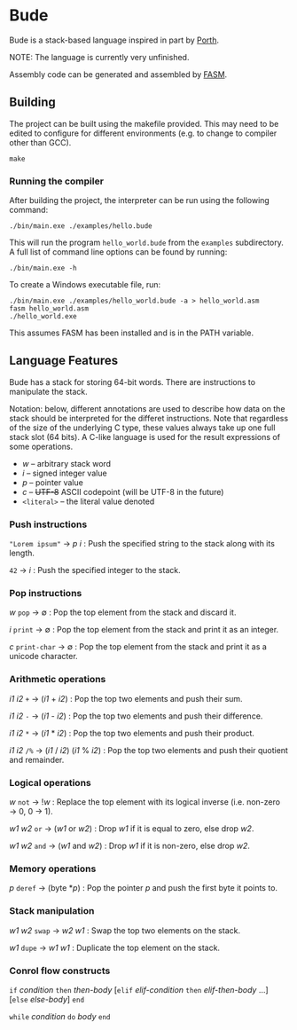 # Bude
Bude is a stack-based language inspired in part by [Porth](https://gitlab.com/tsoding/porth).

NOTE: The language is currently very unfinished.

Assembly code can be generated and assembled by [FASM](https://flatassembler.net/).

## Building

The project can be built using the makefile provided. This may need to be edited to configure
for different environments (e.g. to change to compiler other than GCC).

```shell
make
```

### Running the compiler

After building the project, the interpreter can be run using the following command:

```shell
./bin/main.exe ./examples/hello.bude
```

This will run the program `hello_world.bude` from the `examples` subdirectory. A full list of
command line options can be found by running:

```shell
./bin/main.exe -h
```

To create a Windows executable file, run:

```shell
./bin/main.exe ./examples/hello_world.bude -a > hello_world.asm
fasm hello_world.asm
./hello_world.exe
```

This assumes FASM has been installed and is in the PATH variable.

## Language Features

Bude has a stack for storing 64-bit words. There are instructions to manipulate the stack.

Notation: below, different annotations are used to describe how data on the stack should be
interpreted for the differet instructions. Note that regardless of the size of the underlying
C type, these values always take up one full stack slot (64 bits). A C-like language is used
for the result expressions of some operations.

* _w_ &ndash; arbitrary stack word
* _i_ &ndash; signed integer value
* _p_ &ndash; pointer value
* _c_ &ndash; ~~UTF-8~~ ASCII codepoint (will be UTF-8 in the future)
* `<literal>` &ndash; the literal value denoted

### Push instructions

`"Lorem ipsum"` &rarr; _p_ _i_ : Push the specified string to the stack
along with its length.

`42` &rarr; _i_ : Push the specified integer to the stack.

### Pop instructions

_w_ `pop` &rarr; &varnothing; : Pop the top element from the stack and discard it.

_i_ `print` &rarr; &varnothing; : Pop the top element from the stack and print it as an integer.

_c_ `print-char` &rarr; &varnothing; : Pop the top element from the stack and print it as a
unicode character.

### Arithmetic operations

_i1_ _i2_ `+` &rarr; (_i1_ + _i2_) : Pop the top two elements and push their sum.

_i1_ _i2_ `-` &rarr; (_i1_ - _i2_) : Pop the top two elements and push their difference.

_i1_ _i2_ `*` &rarr; (_i1_ \* _i2_) : Pop the top two elements and push their product.

_i1_ _i2_ `/%` &rarr; (_i1_ / _i2_) (_i1_ \% _i2_) : Pop the top two elements and push their
quotient and remainder.

### Logical operations

_w_ `not` &rarr; !_w_ : Replace the top element with its logical inverse (i.e. non-zero &rarr; 0,
0 &rarr; 1).

_w1_ _w2_ `or` &rarr; (_w1_ or _w2_) : Drop _w1_ if it is equal to zero, else drop _w2_.

_w1_ _w2_ `and` &rarr; (_w1_ and _w2_) : Drop _w1_ if it is non-zero, else drop _w2_.

### Memory operations

_p_ `deref` &rarr; (byte \*_p_) : Pop the pointer _p_ and push the first byte it points to.

### Stack manipulation

_w1_ _w2_ `swap` &rarr; _w2_ _w1_ : Swap the top two elements on the stack.

_w1_ `dupe` &rarr; _w1_ _w1_ : Duplicate the top element on the stack.

### Conrol flow constructs

`if` _condition_ `then` _then-body_ [`elif` _elif-condition_ `then` _elif-then-body_ &hellip;]
[`else` _else-body_] `end`

`while` _condition_ `do` _body_ `end`
